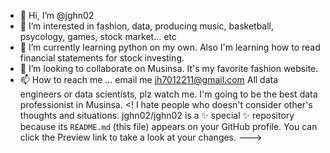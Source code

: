 - 👋 Hi, I’m @jghn02
- 👀 I’m interested in fashion, data, producing music, basketball, psycology, games, stock market... etc
- 🌱 I’m currently learning python on my own. Also I'm learning how to read financial statements for stock investing.
- 💞️ I’m looking to collaborate on Musinsa. It's my favorite fashion website.
- 📫 How to reach me ... email me jh7012211@gmail.com
All data engineers or data scientists, plz watch me. I'm going to be the best data professionist in Musinsa.
<! I hate people who doesn't consider other's thoughts and situations.
jghn02/jghn02 is a ✨ special ✨ repository because its `README.md` (this file) appears on your GitHub profile.
You can click the Preview link to take a look at your changes.
--->
